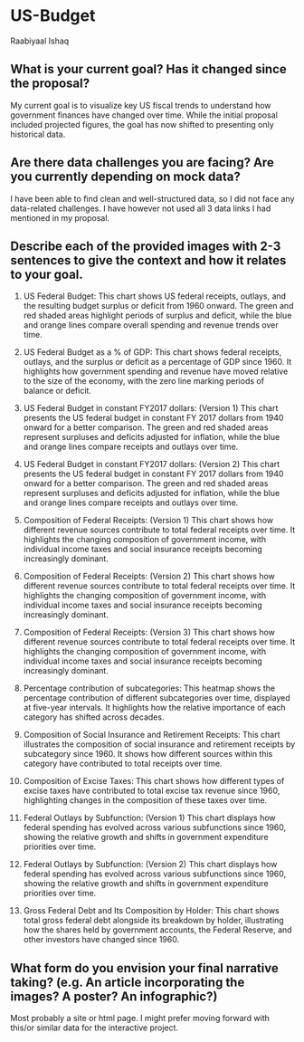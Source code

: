 # US-Budget 

Raabiyaal Ishaq 

## What is your current goal? Has it changed since the proposal?
My current goal is to visualize key US fiscal trends to understand how government finances have changed over time. While the initial proposal included projected figures, the goal has now shifted to presenting only historical data.

## Are there data challenges you are facing? Are you currently depending on mock data?
I have been able to find clean and well-structured data, so I did not face any data-related challenges. I have however not used all 3 data links I had mentioned in my proposal.

## Describe each of the provided images with 2-3 sentences to give the context and how it relates to your goal.

1. US Federal Budget: This chart shows US federal receipts, outlays, and the resulting budget surplus or deficit from 1960 onward. The green and red shaded areas highlight periods of surplus and deficit, while the blue and orange lines compare overall spending and revenue trends over time.

2. US Federal Budget as a % of GDP: This chart shows federal receipts, outlays, and the surplus or deficit as a percentage of GDP since 1960. It highlights how government spending and revenue have moved relative to the size of the economy, with the zero line marking periods of balance or deficit.

3. US Federal Budget in constant FY2017 dollars: (Version 1) This chart presents the US federal budget in constant FY 2017 dollars from 1940 onward for a better comparison. The green and red shaded areas represent surpluses and deficits adjusted for inflation, while the blue and orange lines compare receipts and outlays over time.

4. US Federal Budget in constant FY2017 dollars: (Version 2) This chart presents the US federal budget in constant FY 2017 dollars from 1940 onward for a better comparison. The green and red shaded areas represent surpluses and deficits adjusted for inflation, while the blue and orange lines compare receipts and outlays over time.

5. Composition of Federal Receipts: (Version 1) This chart shows how different revenue sources contribute to total federal receipts over time. It highlights the changing composition of government income, with individual income taxes and social insurance receipts becoming increasingly dominant.

6. Composition of Federal Receipts: (Version 2) This chart shows how different revenue sources contribute to total federal receipts over time. It highlights the changing composition of government income, with individual income taxes and social insurance receipts becoming increasingly dominant.

7. Composition of Federal Receipts: (Version 3) This chart shows how different revenue sources contribute to total federal receipts over time. It highlights the changing composition of government income, with individual income taxes and social insurance receipts becoming increasingly dominant.

8. Percentage contribution of subcategories: This heatmap shows the percentage contribution of different subcategories over time, displayed at five-year intervals. It highlights how the relative importance of each category has shifted across decades.

9. Composition of Social Insurance and Retirement Receipts: This chart illustrates the composition of social insurance and retirement receipts by subcategory since 1960. It shows how different sources within this category have contributed to total receipts over time.

10. Composition of Excise Taxes: This chart shows how different types of excise taxes have contributed to total excise tax revenue since 1960, highlighting changes in the composition of these taxes over time.

11. Federal Outlays by Subfunction: (Version 1) This chart displays how federal spending has evolved across various subfunctions since 1960, showing the relative growth and shifts in government expenditure priorities over time.

12. Federal Outlays by Subfunction: (Version 2) This chart displays how federal spending has evolved across various subfunctions since 1960, showing the relative growth and shifts in government expenditure priorities over time.

13. Gross Federal Debt and Its Composition by Holder: This chart shows total gross federal debt alongside its breakdown by holder, illustrating how the shares held by government accounts, the Federal Reserve, and other investors have changed since 1960.



## What form do you envision your final narrative taking? (e.g. An article incorporating the images? A poster? An infographic?)

Most probably a site or html page. I might prefer moving forward with this/or similar data for the interactive project.